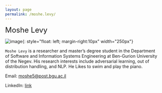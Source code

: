 ```yaml
---
layout: page
permalink: /moshe.levy/
---
```


 <font size="5">Moshe Levy</font>

![image]({{site.baseurl}}/assets/members/moshe.levy.jpg){: style="float: left; margin-right:10px" width="250px"} 

`Moshe Levy` is a researcher and master’s degree student in the Department of Software and Information Systems Engineering at Ben-Gurion University of the Negev. His research interests include adversarial learning, out of distribution handling, and NLP. He Likes to swim and play the piano.

Email: [moshe5@post.bgu.ac.il](mailto:moshe5@post.bgu.ac.il)

LinkedIn: [link](https://www.linkedin.com/in/moshe-levy-71a45b170/)

